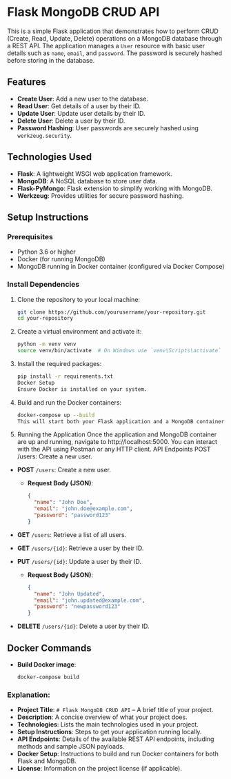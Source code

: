# Flask MongoDB CRUD API

This is a simple Flask application that demonstrates how to perform CRUD (Create, Read, Update, Delete) operations on a MongoDB database through a REST API. The application manages a `User` resource with basic user details such as `name`, `email`, and `password`. The password is securely hashed before storing in the database.

## Features

- **Create User**: Add a new user to the database.
- **Read User**: Get details of a user by their ID.
- **Update User**: Update user details by their ID.
- **Delete User**: Delete a user by their ID.
- **Password Hashing**: User passwords are securely hashed using `werkzeug.security`.

## Technologies Used

- **Flask**: A lightweight WSGI web application framework.
- **MongoDB**: A NoSQL database to store user data.
- **Flask-PyMongo**: Flask extension to simplify working with MongoDB.
- **Werkzeug**: Provides utilities for secure password hashing.

## Setup Instructions

### Prerequisites

- Python 3.6 or higher
- Docker (for running MongoDB)
- MongoDB running in Docker container (configured via Docker Compose)

### Install Dependencies

1. Clone the repository to your local machine:

   ```bash
   git clone https://github.com/yourusername/your-repository.git
   cd your-repository

2. Create a virtual environment and activate it:

    ```bash
    python -m venv venv
    source venv/bin/activate  # On Windows use `venv\Scripts\activate`

3. Install the required packages:

    ```bash
    pip install -r requirements.txt
    Docker Setup
    Ensure Docker is installed on your system.

4. Build and run the Docker containers:

    ```bash
    docker-compose up --build
    This will start both your Flask application and a MongoDB container.

5. Running the Application
    Once the application and MongoDB container are up and running, navigate to http://localhost:5000.
    You can interact with the API using Postman or any HTTP client.
    API Endpoints
    POST /users: Create a new user.

- **POST** `/users`: Create a new user.
  - **Request Body (JSON)**:
    ```json
    {
      "name": "John Doe",
      "email": "john.doe@example.com",
      "password": "password123"
    }
    ```

- **GET** `/users`: Retrieve a list of all users.

- **GET** `/users/{id}`: Retrieve a user by their ID.

- **PUT** `/users/{id}`: Update a user by their ID.
  - **Request Body (JSON)**:
    ```json
    {
      "name": "John Updated",
      "email": "john.updated@example.com",
      "password": "newpassword123"
    }
    ```

- **DELETE** `/users/{id}`: Delete a user by their ID.

## Docker Commands

- **Build Docker image**:
  ```bash
  docker-compose build


### Explanation:

- **Project Title**: `# Flask MongoDB CRUD API` – A brief title of your project.
- **Description**: A concise overview of what your project does.
- **Technologies**: Lists the main technologies used in your project.
- **Setup Instructions**: Steps to get your application running locally.
- **API Endpoints**: Details of the available REST API endpoints, including methods and sample JSON payloads.
- **Docker Setup**: Instructions to build and run Docker containers for both Flask and MongoDB.
- **License**: Information on the project license (if applicable).









